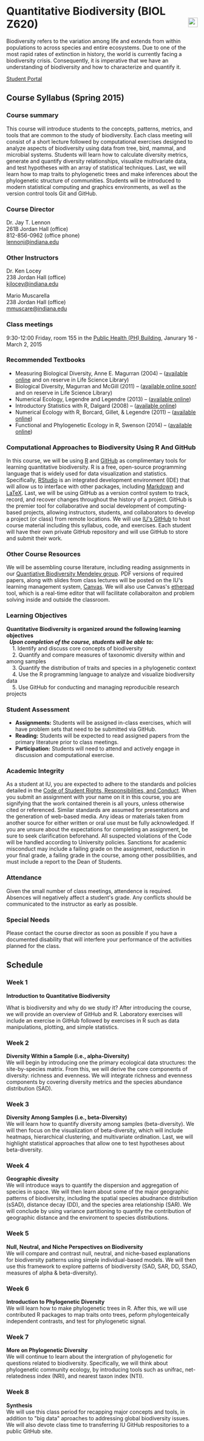 # Quantitative Biodiversity (BIOL Z620)  <img style="float: right" src="https://raw.githubusercontent.com/QuantitativeBiodiversity/QuantitativeBiodiversity/master/images/QB_logo.png" width="25" height="25" title="Quantitative Biodiversity" />

Biodiversity refers to the variation among life and extends from within populations to across species and entire ecosystems. 
Due to one of the most rapid rates of extinction  in history, the world is currently facing a biodiversity crisis. 
Consequently, it is imperative that we have an understanding of biodiversity and how to characterize and quantify it.

[Student Portal](https://github.iu.edu/2015-QuantitativeBiodiversity/)<br>

## Course Syllabus (Spring 2015)

### Course summary
This course will introduce students to the concepts, patterns, metrics, and tools that are common to the study of biodiversity. 
Each class meeting will consist of a short lecture followed by computational exercises designed to analyze aspects of biodiversity using data from tree, bird, mammal, and microbial systems. 
Students will learn how to calculate diversity metrics, generate and quantify diversity relationships, visualize multivariate data, and test hypotheses with an array of statistical techniques. 
Last, we will learn how to map traits to phylogenetic trees and make inferences about the phylogenetic structure of communities. 
Students will be introduced to modern statistical computing and graphics environments, as well as the version control tools Git and GitHub.

### Course Director
Dr. Jay T. Lennon<br>
261B Jordan Hall (office)<br>
812-856-0962 (office phone)<br>
[lennonj@indiana.edu](mailto:lennonj@indiana.edu?Subject=Quantitative%20Biodiversity%202015)<br>

### Other Instructors
Dr. Ken Locey<br>
238 Jordan Hall (office)<br>
[kjlocey@indiana.edu](mailto:kjlocey@indiana.edu?Subject=Quantitative%20Biodiversity%202015)<br>

Mario Muscarella <br>
238 Jordan Hall (office)<br>
[mmuscare@indiana.edu](mailto:mmuscare@indiana.edu>?Subject=Quantitative%20Biodiversity%202015)<br>

### Class meetings
9:30-12:00 Friday, room 155 in the [Public Health (PH) Building](http://goo.gl/LJb3W5), Janurary 16 - March 2, 2015

### Recommended Textbooks 
* Measuring Biological Diversity, Anne E. Magurran (2004) – ([available online](http://goo.gl/MgKtXs) and on reserve in Life Science Library)
* Biological Diversity, Magurran and McGill (2011) – ([available online soon!](http://goo.gl/gtsFph) and on reserve in Life Science Library)
* Numerical Ecology, Legendre and Legendre (2013) – ([available online](http://www.sciencedirect.com/science/bookseries/01678892/24))
* Introductory Statistics with R, Dalgard (2008) – ([available online](http://link.springer.com/book/10.1007/978-0-387-79054-1))
* Numerical Ecology with R, Borcard, Gillet, & Legendre (2011) – ([available online](http://link.springer.com/book/10.1007/978-1-4419-7976-6))
* Functional and Phylogenetic Ecology in R, Swenson (2014) – ([available online](http://link.springer.com/book/10.1007/978-1-4614-9542-0))

### Computational Approaches to Biodiversity Using R And GitHub
In this course, we will be using [R](http://www.r-project.org/) and [GitHub](https://github.com/) as complimentary tools for learning quantitative biodiversity.
R is a free, open-source programming language that is widely used for data visualization and statistics.
Specifically, [RStudio](http://www.rstudio.com/) is an integrated development environment (IDE) that will allow us to interface with other packages, including [Markdown](http://en.wikipedia.org/wiki/Markdown) and [LaTeX](http://www.latex-project.org/).
Last, we will be using GitHub as a version control system to track, record, and recover changes throughout the history of a project. 
GitHub is the premier tool for collaborative and social development of computing-based projects, allowing instructors, students, and collaborators to develop a project (or class) from remote locations. 
We will use [IU's GitHub](https://github.iu.edu/) to host course material including this syllabus, code, and exercises. Each student will have their own private GitHub repository and will use GitHub to store and submit their work.

### Other Course Resources
We will be assembling course literature, including reading assignments in our [Quantiative Biodiversity Mendeley group](http://goo.gl/wWXVtH). 
PDF versions of required papers, along with slides from class lectures will be posted on the IU's learning management system, [Canvas](http://goo.gl/tTmEe7). 
We will also use Canvas's [etherpad](http://en.wikipedia.org/wiki/Etherpad) tool, which is a real-time editor that will facilitate collaboraiton and problem solving inside and outside the classroom. 

### Learning Objectives
**Quantitative Biodiversity is organized around the following learning objectives**<br>
&nbsp;&nbsp;***Upon completion of the course, students will be able to:***<br>
&nbsp;&nbsp;&nbsp;&nbsp;1. Identify and discuss core concepts of biodiversity<br>
&nbsp;&nbsp;&nbsp;&nbsp;2. Quantify and compare measures of taxonomic diversity within and among samples<br>
&nbsp;&nbsp;&nbsp;&nbsp;3. Quantify the distribution of traits and species in a phylogenetic context<br>
&nbsp;&nbsp;&nbsp;&nbsp;4. Use the R programming language to analyze and visualize biodiversity data<br>
&nbsp;&nbsp;&nbsp;&nbsp;5. Use GitHub for conducting and managing reproducible research projects<br>

### Student Assessment
* **Assignments:** Students will be assigned in-class exercises, which will have problem sets that need to be submitted via GitHub.
* **Reading:** Students will be expected to read assigned papers from the primary literature prior to class meetings. 
* **Participation:** Students will need to attend and actively engage in discussion and computational exercise.

### Academic Integrity
As a student at IU, you are expected to adhere to the standards and policies detailed in the [Code of Student Rights, Responsibilities, and Conduct](http://www.iu.edu/~code/). 
When you submit an assignment with your name on it in this course, you are signifying that the work contained therein is all yours, unless otherwise cited or referenced. 
Similar standards are assumed for presentations and the generation of web-based media. 
Any ideas or materials taken from another source for either written or oral use must be fully acknowledged. 
If you are unsure about the expectations for completing an assignment, be sure to seek clarification beforehand. 
All suspected violations of the Code will be handled according to University policies. 
Sanctions for academic misconduct may include a failing grade on the assignment, reduction in your final grade, a failing grade in the course, among other possibilities, and must include a report to the Dean of Students.

### Attendance
Given the small number of class meetings, attendence is required. 
Absences will negatively affect a student's grade. Any conflicts should be communicated to the instructor as early as possible.

### Special Needs
Please contact the course director as soon as possible if you have a documented disability that will interfere your performance of the activities planned for the class.

## Schedule

### Week 1
**Introduction to Quantitative Biodiversity**<br>

What is biodiversity and why do we study it? After introducing the course, we will provide an overview of GitHub and R. Laboratory exercises will include an exercise in GitHub followed by exercises in R such as data manipulations, plotting, and simple statistics. 

### Week 2
**Diversity Within a Sample (i.e., alpha-Diversity)**<br>
We will begin by introducing one the primary ecological data structures: the site-by-species matrix. From this, we will derive the core components of diversity: richness and evenness. We will integrate richness and evenness components by covering diversity metrics and the species abundance distribution (SAD).

### Week 3
**Diversity Among Samples (i.e., beta-Diversity)**<br>
We will learn how to quantify diversity among samples (beta-diversity). We will then focus on the visualization of beta-diversity, which will include heatmaps, hierarchical clustering, and multivariate ordination. Last, we will highlight statistical approaches that allow one to test hypotheses about beta-diversity. 


### Week 4 
**Geographic divesity**<br>
We will introduce ways to quantify the dispersion and aggregation of species in space. We will then learn about some of the major geographic patterns of biodiversity, including the spatial species abudnance distribution (sSAD), distance decay (DD), and the species area relationship (SAR). We will conclude by using variance partitioning to quantify the contribution of geographic distance and the enviroment to species distributions. 


### Week 5
**Null, Neutral, and Niche Perspectives on Biodiversity**<br>
We will compare and contrast null, neutral, and niche-based explanations for biodiversity patterns using simple individual-based models. We will then use this framework to explore patterns of biodiversity (SAD, SAR, DD, SSAD, measures of alpha & beta-diversity).


### Week 6
**Introduction to Phylogenetic Diversity**<br>
We will learn how to make phylogenetic trees in R. After this, we will use contributed R packages to map traits onto trees, peform phylogenteically independent contrasts, and test for phylogenetic signal. 

### Week 7
**More on Phylogenetic Diversity**<br>
We will continue to learn about the intergration of phylogenetic for questions related to biodiversity. Specifically, we will think about phylogenetic community ecology, by introducing tools such as unifrac, net-relatedness index (NRI), and nearest taxon index (NTI).

### Week 8
**Synthesis**<br>
We will use this class period for recapping major concepts and tools, in addition to "big data" aproaches to addressing global biodiversity issues. We will also devote class time to transferring IU GitHub respositories to a public GitHub site. 





